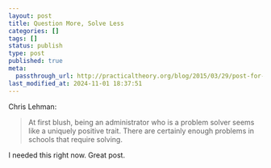 ```yaml
---
layout: post
title: Question More, Solve Less
categories: []
tags: []
status: publish
type: post
published: true
meta:
  passthrough_url: http://practicaltheory.org/blog/2015/03/29/post-for-admins-question-more-solve-less/
last_modified_at: 2024-11-01 18:37:51
---
```


Chris Lehman:


>At first blush, being an administrator who is a problem solver seems like a uniquely positive trait. There are certainly enough problems in schools that require solving.



I needed this right now. Great post.
